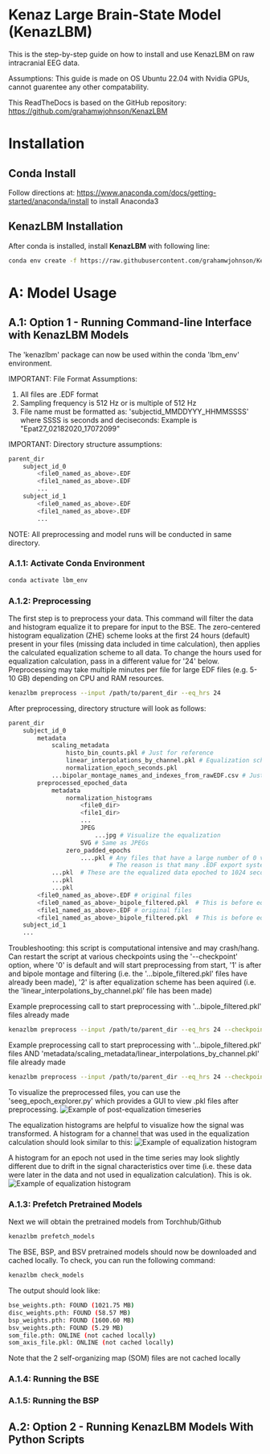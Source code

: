 # Kenaz Large Brain-State Model (KenazLBM)

This is the step-by-step guide on how to install and use KenazLBM on raw intracranial EEG data. 

Assumptions: This guide is made on OS Ubuntu 22.04 with Nvidia GPUs, cannot guarentee any other compatability. 

This ReadTheDocs is based on the GitHub repository: https://github.com/grahamwjohnson/KenazLBM


# Installation

## Conda Install

Follow directions at: https://www.anaconda.com/docs/getting-started/anaconda/install to install Anaconda3

## KenazLBM Installation

After conda is installed, install **KenazLBM** with following line:

```bash
conda env create -f https://raw.githubusercontent.com/grahamwjohnson/KenazLBM/main/environment.yml
```



# A: Model Usage

## A.1: Option 1 - Running Command-line Interface with KenazLBM Models

The 'kenazlbm' package can now be used within the conda 'lbm_env' environment. 

IMPORTANT: File Format Assumptions: 
1) All files are .EDF format
2) Sampling frequency is 512 Hz or is multiple of 512 Hz
3) File name must be formatted as: 'subjectid_MMDDYYY_HHMMSSSS' where SSSS is seconds and deciseconds: Example is "Epat27_02182020_17072099"

IMPORTANT: Directory structure assumptions:
```bash
parent_dir
    subject_id_0
        <file0_named_as_above>.EDF
        <file1_named_as_above>.EDF
        ...
    subject_id_1
        <file0_named_as_above>.EDF
        <file1_named_as_above>.EDF
        ...
```
    
NOTE: All preprocessing and model runs will be conducted in same directory.


### A.1.1: Activate Conda Environment 

```bash
conda activate lbm_env
```


### A.1.2: Preprocessing

The first step is to preprocess your data. This command will filter the data and histogram equalize it to prepare for input to the BSE. The zero-centered histogram equalization (ZHE) scheme looks at the first 24 hours (default) present in your files (missing data included in time calculation), then applies the calculated equalization scheme to all data. To change the hours used for equalization calculation, pass in a different value for '24' below. Preprocessing may take multiple minutes per file for large EDF files (e.g. 5-10 GB) depending on CPU and RAM resources. 

```bash
kenazlbm preprocess --input /path/to/parent_dir --eq_hrs 24
```

After preprocessing, directory structure will look as follows:

```bash
parent_dir
    subject_id_0
        metadata
            scaling_metadata
                histo_bin_counts.pkl # Just for reference
                linear_interpolations_by_channel.pkl # Equalization scheme calculations from X hours of data, then used for all data
                normalization_epoch_seconds.pkl
            ...bipolar_montage_names_and_indexes_from_rawEDF.csv # Just for reference
        preprocessed_epoched_data
            metadata
                normalization_histograms
                    <file0_dir>
                    <file1_dir>
                    ...
                    JPEG
                        ...jpg # Visualize the equalization
                    SVG # Same as JPEGs
                zero_padded_epochs
                    ....pkl # Any files that have a large number of 0 values will be detected and saved here
                            # The reason is that many .EDF export systems will zero-pad gaps in recordings
            ...pkl  # These are the equalized data epoched to 1024 seconds
            ...pkl
            ...pkl
        <file0_named_as_above>.EDF # original files
        <file0_named_as_above>_bipole_filtered.pkl  # This is before equalization
        <file1_named_as_above>.EDF # original files
        <file1_named_as_above>_bipole_filtered.pkl  # This is before equalization
    subject_id_1
    ...
```

Troubleshooting: this script is computational intensive and may crash/hang. Can restart the script at various checkpoints using the '--checkpoint' option, where '0' is default and will start preprocessing from start, '1' is after and bipole montage and filtering (i.e. the '...bipole_filtered.pkl' files have already been made), '2' is after equalization scheme has been aquired (i.e. the 'linear_interpolations_by_channel.pkl' file has been made) 

Example preprocessing call to start preprocessing with '...bipole_filtered.pkl' files already made
```bash
kenazlbm preprocess --input /path/to/parent_dir --eq_hrs 24 --checkpoint 1
```

Example preprocessing call to start preprocessing with '...bipole_filtered.pkl' files AND 'metadata/scaling_metadata/linear_interpolations_by_channel.pkl' file already made
```bash
kenazlbm preprocess --input /path/to/parent_dir --eq_hrs 24 --checkpoint 2
```

To visualize the preprocessed files, you can use the 'seeg_epoch_explorer.py' which provides a GUI to view .pkl files after preprocessing. 
![Example of post-equalization timeseries](./img/equalization_example.png)

The equalization histograms are helpful to visualize how the signal was transformed. A histogram for a channel that was used in the equalization calculation should look similar to this:
![Example of equalization histogram](./img/seeg_gui_example.png)

A histogram for an epoch not used in the time series may look slightly different due to drift in the signal characteristics over time (i.e. these data were later in the data and not used in equalization calculation). This is ok. 
![Example of equalization histogram](./img/seeg_gui_example_later.png)

### A.1.3: Prefetch Pretrained Models

Next we will obtain the pretrained models from Torchhub/Github

```bash
kenazlbm prefetch_models
```

The BSE, BSP, and BSV pretrained models should now be downloaded and cached locally. To check, you can run the following command:

```bash
kenazlbm check_models
```

The output should look like:
```bash
bse_weights.pth: FOUND (1021.75 MB)
disc_weights.pth: FOUND (58.57 MB)
bsp_weights.pth: FOUND (1600.60 MB)
bsv_weights.pth: FOUND (5.29 MB)
som_file.pth: ONLINE (not cached locally)
som_axis_file.pkl: ONLINE (not cached locally)
```
Note that the 2 self-organizing map (SOM) files are not cached locally



### A.1.4: Running the BSE



### A.1.5: Running the BSP



## A.2: Option 2 - Running KenazLBM Models With Python Scripts



